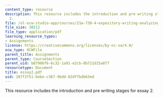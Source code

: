 ```yaml
---
content_type: resource
description: This resource includes the introduction and pre writing stages for essay
  2.
file: /ol-ocw-studio-app/courses/21w-730-4-expository-writing-analyzing-mass-media-spring-2001/207f2f51bebec3679bdd62dffbdb63ed_essay2.pdf
file_size: 30212
file_type: application/pdf
learning_resource_types:
- Assignments
license: https://creativecommons.org/licenses/by-nc-sa/4.0/
ocw_type: OCWFile
parent_title: Assignments
parent_type: CourseSection
parent_uid: b87986f6-6c32-1a91-e2cb-8b721d15a877
resourcetype: Document
title: essay2.pdf
uid: 207f2f51-bebe-c367-9bdd-62dffbdb63ed
---
```

This resource includes the introduction and pre writing stages for essay 2.